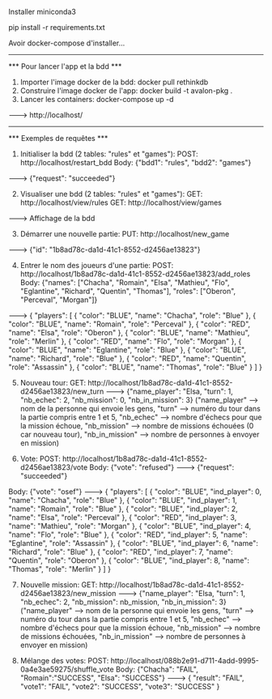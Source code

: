Installer miniconda3

pip install -r requirements.txt





Avoir docker-compose d'installer...

***********************************
*** Pour lancer l'app et la bdd ***

1. Importer l'image docker de la bdd: docker pull rethinkdb
2. Construire l'image docker de l'app: docker build -t avalon-pkg .
3. Lancer les containers: docker-compose up -d

---> http://localhost/



****************************
*** Exemples de requêtes ***

1. Initialiser la bdd (2 tables: "rules" et "games"):
POST: http://localhost/restart_bdd
Body: {"bdd1": "rules", "bdd2": "games"}

---> {"request": "succeeded"}


2. Visualiser une bdd (2 tables: "rules" et "games"):
GET: http://localhost/view/rules
GET: http://localhost/view/games

---> Affichage de la bdd


3. Démarrer une nouvelle partie:
PUT: http://localhost/new_game

---> {"id": "1b8ad78c-da1d-41c1-8552-d2456ae13823"}


4. Entrer le nom des joueurs d'une partie:
POST: http://localhost/1b8ad78c-da1d-41c1-8552-d2456ae13823/add_roles
Body: {"names": ["Chacha", "Romain", "Elsa", "Mathieu", "Flo", "Eglantine", "Richard", "Quentin", "Thomas"],
       "roles": ["Oberon", "Perceval", "Morgan"]}

--->
{
    "players": [
        {
            "color": "BLUE",
            "name": "Chacha",
            "role": "Blue"
        },
        {
            "color": "BLUE",
            "name": "Romain",
            "role": "Perceval"
        },
        {
            "color": "RED",
            "name": "Elsa",
            "role": "Oberon"
        },
        {
            "color": "BLUE",
            "name": "Mathieu",
            "role": "Merlin"
        },
        {
            "color": "RED",
            "name": "Flo",
            "role": "Morgan"
        },
        {
            "color": "BLUE",
            "name": "Eglantine",
            "role": "Blue"
        },
        {
            "color": "BLUE",
            "name": "Richard",
            "role": "Blue"
        },
        {
            "color": "RED",
            "name": "Quentin",
            "role": "Assassin"
        },
        {
            "color": "BLUE",
            "name": "Thomas",
            "role": "Blue"
        }
    ]
}


5. Nouveau tour:
GET: http://localhost/1b8ad78c-da1d-41c1-8552-d2456ae13823/new_turn
---> {"name_player": "Elsa, "turn": 1, "nb_echec": 2, "nb_mission": 0, "nb_in_mission": 3}
("name_player" --> nom de la personne qui envoie les gens,
 "turn" --> numéro du tour dans la partie compris entre 1 et 5,
 "nb_echec" --> nombre d'échecs pour que la mission échoue,
 "nb_mission" --> nombre de missions échouées (0 car nouveau tour),
 "nb_in_mission" --> nombre de personnes à envoyer en mission)


6. Vote:
POST: http://localhost/1b8ad78c-da1d-41c1-8552-d2456ae13823/vote
Body: {"vote": "refused"}
---> {"request": "succeeded"}

Body: {"vote": "osef"}
--->
{
    "players": [
        {
            "color": "BLUE",
            "ind_player": 0,
            "name": "Chacha",
            "role": "Blue"
        },
        {
            "color": "BLUE",
            "ind_player": 1,
            "name": "Romain",
            "role": "Blue"
        },
        {
            "color": "BLUE",
            "ind_player": 2,
            "name": "Elsa",
            "role": "Perceval"
        },
        {
            "color": "RED",
            "ind_player": 3,
            "name": "Mathieu",
            "role": "Morgan"
        },
        {
            "color": "BLUE",
            "ind_player": 4,
            "name": "Flo",
            "role": "Blue"
        },
        {
            "color": "RED",
            "ind_player": 5,
            "name": "Eglantine",
            "role": "Assassin"
        },
        {
            "color": "BLUE",
            "ind_player": 6,
            "name": "Richard",
            "role": "Blue"
        },
        {
            "color": "RED",
            "ind_player": 7,
            "name": "Quentin",
            "role": "Oberon"
        },
        {
            "color": "BLUE",
            "ind_player": 8,
            "name": "Thomas",
            "role": "Merlin"
        }
    ]
}


7. Nouvelle mission:
GET: http://localhost/1b8ad78c-da1d-41c1-8552-d2456ae13823/new_mission
---> {"name_player": "Elsa, "turn": 1, "nb_echec": 2, "nb_mission": nb_mission, "nb_in_mission": 3}
("name_player" --> nom de la personne qui envoie les gens,
 "turn" --> numéro du tour dans la partie compris entre 1 et 5,
 "nb_echec" --> nombre d'échecs pour que la mission échoue,
 "nb_mission" --> nombre de missions échouées,
 "nb_in_mission" --> nombre de personnes à envoyer en mission)


8. Mélange des votes:
POST: http://localhost/088b2e91-d711-4add-9995-0a4e3ae59275/shuffle_vote
Body: {"Chacha": "FAIL", "Romain":"SUCCESS", "Elsa": "SUCCESS"}
--->
{
    "result": "FAIL",
    "vote1": "FAIL",
    "vote2": "SUCCESS",
    "vote3": "SUCCESS"
}
